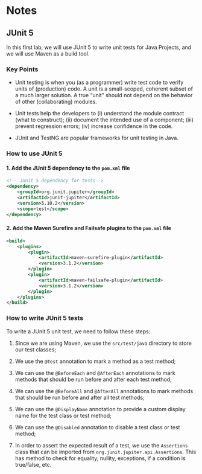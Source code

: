 # Notes

## JUnit 5

In this first lab, we will use JUnit 5 to write unit tests for Java Projects, and we will use Maven as a build tool.

### Key Points

- Unit testing is when you (as a programmer) write test code to verify units of (production) code. A unit is a small-scoped, coherent subset of a much larger solution. A true “unit” should not depend on the behavior of other (collaborating) modules.

- Unit tests help the developers to (i) understand the module contract (what to construct); (ii) document the intended use of a component; (iii) prevent regression errors; (iv) increase confidence in the code.

- JUnit and TestNG are popular frameworks for unit testing in Java.

### How to use JUnit 5

#### 1. Add the JUnit 5 dependency to the `pom.xml` file

```xml
<!-- JUnit 5 dependency for tests-->
<dependency>
    <groupId>org.junit.jupiter</groupId>
    <artifactId>junit-jupiter</artifactId>
    <version>5.10.2</version>
    <scope>test</scope>
</dependency>
```

#### 2. Add the Maven Surefire and Failsafe plugins to the `pom.xml` file

```xml
<build>
    <plugins>
        <plugin>
            <artifactId>maven-surefire-plugin</artifactId>
            <version>3.1.2</version>
        </plugin>
        <plugin>
            <artifactId>maven-failsafe-plugin</artifactId>
            <version>3.1.2</version>
        </plugin>
    </plugins>
</build>
```

### How to write JUnit 5 tests

To write a JUnit 5 unit test, we need to follow these steps:

1. Since we are using Maven, we use the `src/test/java` directory to store our test classes;

2. We use the `@Test` annotation to mark a method as a test method;

3. We can use the `@BeforeEach` and `@AfterEach` annotations to mark methods that should be run before and after each test method;

4. We can use the `@BeforeAll` and `@AfterAll` annotations to mark methods that should be run before and after all test methods;

5. We can use the `@DisplayName` annotation to provide a custom display name for the test class or test method;

6. We can use the `@Disabled` annotation to disable a test class or test method;

7. In order to assert the expected result of a test, we use the `Assertions` class that can be imported from `org.junit.jupiter.api.Assertions`. This has method to check for equality, nullity, exceptions, if a condition is true/false, etc.